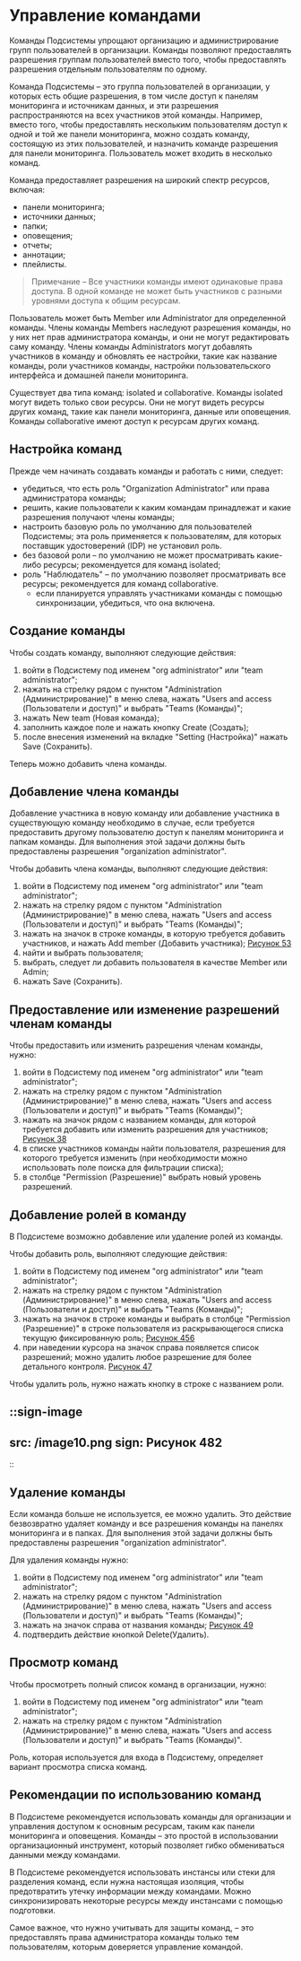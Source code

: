 # Управление командами

Команды Подсистемы упрощают организацию и администрирование групп пользователей в организации. Команды позволяют предоставлять разрешения группам пользователей вместо того, чтобы предоставлять разрешения отдельным пользователям по одному.

Команда Подсистемы – это группа пользователей в организации, у которых есть общие разрешения, в том числе доступ к панелям мониторинга и источникам данных, и эти разрешения распространяются на всех участников этой команды. Например, вместо того, чтобы предоставлять нескольким пользователям доступ к одной и той же панели мониторинга, можно создать команду, состоящую из этих пользователей, и назначить команде разрешения для панели мониторинга. Пользователь может входить в несколько команд.

Команда предоставляет разрешения на широкий спектр ресурсов, включая:

- панели мониторинга;
- источники данных;
- папки;
- оповещения;
- отчеты;
- аннотации;
- плейлисты.

> Примечание – Все участники команды имеют одинаковые права доступа. В одной команде не может быть участников с разными уровнями доступа к общим ресурсам.

Пользователь может быть Member или Administrator для определенной команды. Члены команды Members наследуют разрешения команды, но у них нет прав администратора команды, и они не могут редактировать саму команду. Члены команды Administrators могут добавлять участников в команду и обновлять ее настройки, такие как название команды, роли участников команды, настройки пользовательского интерфейса и домашней панели мониторинга.

Существует два типа команд: isolated и collaborative. Команды isolated могут видеть только свои ресурсы. Они не могут видеть ресурсы других команд, такие как панели мониторинга, данные или оповещения. Команды collaborative имеют доступ к ресурсам других команд.

## Настройка команд

Прежде чем начинать создавать команды и работать с ними, следует:

- убедиться, что есть роль "Organization Administrator" или права администратора команды;
- решить, какие пользователи к каким командам принадлежат и какие разрешения получают члены команды;
- настроить базовую роль по умолчанию для пользователей Подсистемы; эта роль применяется к пользователям, для которых поставщик удостоверений (IDP) не установил роль.
- без базовой роли – по умолчанию не может просматривать какие-либо ресурсы; рекомендуется для команд isolated;
- роль "Наблюдатель" – по умолчанию позволяет просматривать все ресурсы; рекомендуется для команд collaborative.
  - если планируется управлять участниками команды с помощью синхронизации, убедиться, что она включена.

## Создание команды

Чтобы создать команду, выполняют следующие действия:

1. войти в Подсистему под именем "org administrator" или "team administrator";
2. нажать на стрелку рядом с пунктом "Administration (Администрирование)" в меню слева, нажать "Users and access (Пользователи и доступ)" и выбрать "Teams (Команды)";
3. нажать New team (Новая команда);
4. заполнить каждое поле и нажать кнопку Create (Создать);
5. после внесения изменений на вкладке "Setting (Настройка)" нажать Save (Сохранить).

Теперь можно добавить члена команды.

## Добавление члена команды

Добавление участника в новую команду или добавление участника в существующую команду необходимо в случае, если требуется предоставить другому пользователю доступ к панелям мониторинга и папкам команды. Для выполнения этой задачи должны быть предоставлены разрешения "organization administrator".

Чтобы добавить члена команды, выполняют следующие действия:

1. войти в Подсистему под именем "org administrator" или "team administrator";
2. нажать на стрелку рядом с пунктом "Administration (Администрирование)" в меню слева, нажать "Users and access (Пользователи и доступ)" и выбрать "Teams (Команды)";
3. нажать на значок  в строке команды, в которую требуется добавить участников, и нажать Add member (Добавить участника);
  [Рисунок 53](/image7.png)
4. найти и выбрать пользователя;
5. выбрать, следует ли добавить пользователя в качестве Member или Admin;
6. нажать Save (Сохранить).

## Предоставление или изменение разрешений членам команды

Чтобы предоставить или изменить разрешения членам команды, нужно:

1. войти в Подсистему под именем "org administrator" или "team administrator";
2. нажать на стрелку рядом с пунктом "Administration (Администрирование)" в меню слева, нажать "Users and access (Пользователи и доступ)" и выбрать "Teams (Команды)";
3. нажать на значок  рядом с названием команды, для которой требуется добавить или изменить разрешения для участников;
  [Рисунок 38](/image8.png)
4. в списке участников команды найти пользователя, разрешения для которого требуется изменить (при необходимости можно использовать поле поиска для фильтрации списка);
5. в столбце "Permission (Разрешение)" выбрать новый уровень разрешений.

## Добавление ролей в команду

В Подсистеме возможно добавление или удаление ролей из команды.

Чтобы добавить роль, выполняют следующие действия:

1. войти в Подсистему под именем "org administrator" или "team administrator";
2. нажать на стрелку рядом с пунктом "Administration (Администрирование)" в меню слева, нажать "Users and access (Пользователи и доступ)" и выбрать "Teams (Команды)";
3. нажать на значок  в строке команды и выбрать в столбце "Permission (Разрешение)" в строке пользователя из раскрывающегося списка текущую фиксированную роль;
  [Рисунок 456](/image7.png)
4. при наведении курсора на значок  справа появляется список разрешений; можно удалить любое разрешение для более детального контроля.
  [Рисунок 47](/image9.png)

Чтобы удалить роль, нужно нажать кнопку  в строке с названием роли.

::sign-image
---
src: /image10.png
sign: Рисунок 482
---
::

## Удаление команды

Если команда больше не используется, ее можно удалить. Это действие безвозвратно удаляет команду и все разрешения команды на панелях мониторинга и в папках. Для выполнения этой задачи должны быть предоставлены разрешения "organization administrator".

Для удаления команды нужно:

1. войти в Подсистему под именем "org administrator" или "team administrator";
2. нажать на стрелку рядом с пунктом "Administration (Администрирование)" в меню слева, нажать "Users and access (Пользователи и доступ)" и выбрать "Teams (Команды)";
3. нажать на значок  справа от названия команды;
  [Рисунок 49](/image10.png)
4. подтвердить действие кнопкой Delete(Удалить).

## Просмотр команд

Чтобы просмотреть полный список команд в организации, нужно:

1. войти в Подсистему под именем "org administrator" или "team administrator";
2. нажать на стрелку рядом с пунктом "Administration (Администрирование)" в меню слева, нажать "Users and access (Пользователи и доступ)" и выбрать "Teams (Команды)".

Роль, которая используется для входа в Подсистему, определяет вариант просмотра списка команд.

## Рекомендации по использованию команд

В Подсистеме рекомендуется использовать команды для организации и управления доступом к основным ресурсам, таким как панели мониторинга и оповещения. Команды – это простой в использовании организационный инструмент, который позволяет гибко обмениваться данными между командами.

В Подсистеме рекомендуется использовать инстансы или стеки для разделения команд, если нужна настоящая изоляция, чтобы предотвратить утечку информации между командами. Можно синхронизировать некоторые ресурсы между инстансами с помощью подготовки.

Самое важное, что нужно учитывать для защиты команд, – это предоставлять права администратора команды только тем пользователям, которым доверяется управление командой.